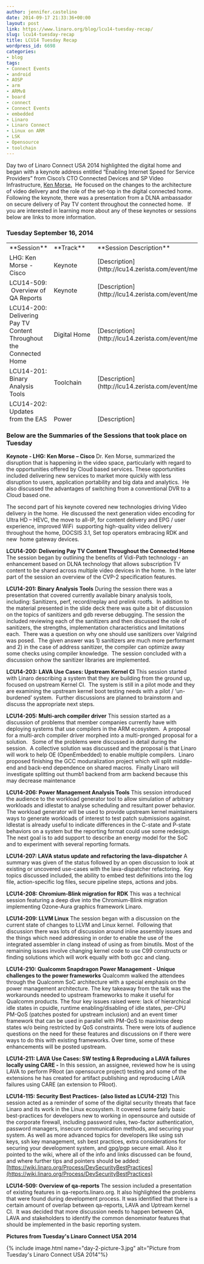 ```yaml
---
author: jennifer.castelino
date: 2014-09-17 21:33:36+00:00
layout: post
link: https://www.linaro.org/blog/lcu14-tuesday-recap/
slug: lcu14-tuesday-recap
title: LCU14 Tuesday Recap
wordpress_id: 6698
categories:
- blog
tags:
- Connect Events
- android
- AOSP
- arm
- ARMv8
- board
- connect
- Connect Events
- embedded
- Linaro
- Linaro Connect
- Linux on ARM
- LSK
- Opensource
- toolchain
---
```


Day two of Linaro Connect USA 2014 highlighted the digital home and began with a keynote address entitled “Enabling Internet Speed for Service Providers” from Cisco’s CTO Connected Devices and SP Video Infrastructure, [Ken Morse.](http://www.linaro.org/connect/lcu/lcu14/schedule/)  He focused on the changes to the architecture of video delivery and the role of the set-top in the digital connected home. Following the keynote, there was a presentation from a DLNA ambassador on secure delivery of Pay TV content throughout the connected home.   If you are interested in learning more about any of these keynotes or sessions below are links to more information.

### **Tuesday September 16, 2014**

<table width="1043" style="height: 473px;"  class="table responsive-table">
<tbody >
<tr >

<td width="35%" markdown="1" >
**Session**
</td>

<td width="13%" markdown="1" >
**Track**
</td>

<td width="13%" markdown="1" >
**Session Description**
</td>

<td width="13%" markdown="1" >
**YouTube Video**
</td>

<td width="13%" markdown="1" >
**Presentation**
</td>

<td width="13%" >**Video (Linaro Server)**
</td>
</tr>
<tr >

<td markdown="1">
LHG: Ken Morse - Cisco
</td>

<td markdown="1">
Keynote
</td>

<td markdown="1">
[Description](http://lcu14.zerista.com/event/member/137723)
</td>

<td markdown="1">
[Video](https://www.youtube.com/watch?v=RM4deFVB3N0&list=UUIVqQKxCyQLJS6xvSmfndLA)
</td>

<td markdown="1">
Available soon
</td>

<td markdown="1">
[Link](http://people.linaro.org/linaro-connect/lcu14/videos/09-16-Tuesday/LCU14%20-%20LHG%20Keynote%201.mp4)
</td>
</tr>
<tr >

<td markdown="1">
LCU14-509:  Overview of QA Reports
</td>

<td markdown="1">
Keynote
</td>

<td markdown="1">
[Description](http://lcu14.zerista.com/event/member/137797)
</td>

<td markdown="1">
[Video](https://www.youtube.com/watch?v=D-1hkuroiYQ&list=UUIVqQKxCyQLJS6xvSmfndLA)
</td>

<td markdown="1">
[Link to Presentation](http://www.slideshare.net/linaroorg/lcu14-509-overview-of-qa-reports)
</td>

<td markdown="1">
[Link](http://people.linaro.org/linaro-connect/lcu14/videos/09-16-Tuesday/LCU14-509-%20Overview%20of%20qa-reports.mp4)
</td>
</tr>
<tr >

<td markdown="1">
LCU14-200: Delivering Pay TV Content Throughout the Connected Home
</td>

<td markdown="1">
Digital Home
</td>

<td markdown="1">
[Description](http://lcu14.zerista.com/event/member/137725)
</td>

<td markdown="1">
[Video](https://www.youtube.com/watch?v=DPFsEmkAW_g&list=UUIVqQKxCyQLJS6xvSmfndLA)
</td>

<td markdown="1">
Available soon
</td>

<td markdown="1">
[Link](http://people.linaro.org/linaro-connect/lcu14/videos/09-16-Tuesday/LCU14-200-%20Delivering%20Pay%20TV%20Content%20Throughout%20the%20Connected%20Home.mp4)
</td>
</tr>
<tr >

<td markdown="1">
LCU14-201: Binary Analysis Tools
</td>

<td markdown="1">
Toolchain
</td>

<td markdown="1">
[Description](http://lcu14.zerista.com/event/member/137726)
</td>

<td markdown="1">
[Video](https://www.youtube.com/watch?v=QIu601HYwSA&list=UUIVqQKxCyQLJS6xvSmfndLA)
</td>

<td markdown="1">
[Link to Presentation](http://www.slideshare.net/linaroorg/lcu14-201-binary-analysis-tools)
</td>

<td markdown="1">
[Link](http://people.linaro.org/linaro-connect/lcu14/videos/09-16-Tuesday/LCU14-201-%20Binary%20Analysis%20Tools.mp4)
</td>
</tr>
<tr >

<td markdown="1">
LCU14-202: Updates from the EAS workshop at Kernel summit
</td>

<td markdown="1">
Power Management
</td>

<td markdown="1">
[Description](http://lcu14.zerista.com/event/member/137727)
</td>

<td markdown="1">
Not Available
</td>

<td markdown="1">
Available soon
</td>

<td markdown="1">
Not Available
</td>
</tr>
<tr >

<td markdown="1">
LCU14-203: LAVA Use Cases: Upstream Kernel CI
</td>

<td markdown="1">
LAVA
</td>

<td markdown="1">
[Description](http://lcu14.zerista.com/event/member/137728)
</td>

<td markdown="1">
[Video](https://www.youtube.com/watch?v=VcJziUPtknI&list=UUIVqQKxCyQLJS6xvSmfndLA)
</td>

<td markdown="1">
[Link to Presentation](http://www.slideshare.net/linaroorg/lcu14-203-lava-use-cases-upstream-kernel-ci)
</td>

<td markdown="1">
[Link](http://people.linaro.org/linaro-connect/lcu14/videos/09-16-Tuesday/LCU14-203-%20LAVA%20Use%20Cases-%20Upstream%20Kernel%20CI.mp4)
</td>
</tr>
<tr >

<td markdown="1">

</td>

<td markdown="1">

</td>

<td markdown="1">

</td>

<td markdown="1">

</td>

<td markdown="1">

</td>

<td markdown="1">

</td>
</tr>
<tr >

<td markdown="1">
LCU14-205: Multi-arch compiler driver
</td>

<td markdown="1">
Toolchain
</td>

<td markdown="1">
[Description](http://lcu14.zerista.com/event/member/137731)
</td>

<td markdown="1">
[Video](https://www.youtube.com/watch?v=a1bA7uoR54o&list=UUIVqQKxCyQLJS6xvSmfndLA)
</td>

<td markdown="1">
[Link to Presentation](http://www.slideshare.net/linaroorg/lcu14-205-multiarch-compiler-driver)
</td>

<td markdown="1">
[Link](http://people.linaro.org/linaro-connect/lcu14/videos/09-16-Tuesday/LCU14-205-%20Multi-arch%20compiler%20driver.mp4)
</td>
</tr>
<tr >

<td markdown="1">
LCU14-206: Power Management Analysis Tools
</td>

<td markdown="1">
Power Management
</td>

<td markdown="1">
[Description](http://lcu14.zerista.com/event/member/137732)
</td>

<td markdown="1">
[Video](https://www.youtube.com/watch?v=83KNt2Ibxxg&list=UUIVqQKxCyQLJS6xvSmfndLA)
</td>

<td markdown="1">
[Link to Presentation](http://www.slideshare.net/linaroorg/lcu14-206-tools-to-analyse-scheduling-behaviour-and-its-impact-on-power-management)
</td>

<td markdown="1">
[Link](http://people.linaro.org/linaro-connect/lcu14/videos/09-16-Tuesday/LCU14-206-%20Power%20Management%20Analysis%20Tools.mp4)
</td>
</tr>
<tr >

<td markdown="1">
LCU14-207: LAVA status update and refactoring the lava-dispatcher
</td>

<td markdown="1">
LAVA
</td>

<td markdown="1">
[Description](http://lcu14.zerista.com/event/member/137733)
</td>

<td markdown="1">
[Video](https://www.youtube.com/watch?v=dYKxmSz4-Bo&list=UUIVqQKxCyQLJS6xvSmfndLA)
</td>

<td markdown="1">
[Link to Presentation](http://www.slideshare.net/linaroorg/lcu14-207-refactoring-the-lavadispatcher)
</td>

<td markdown="1">
[Link](http://people.linaro.org/linaro-connect/lcu14/videos/09-16-Tuesday/LCU14-207-%20LAVA%20status%20update%20and%20refactoring%20the%20lava-dispatcher.mp4)
</td>
</tr>
<tr >

<td markdown="1">
LCU14-208: Chromium-Blink migration for RDK
</td>

<td markdown="1">
Digital Home
</td>

<td markdown="1">
[Description](http://lcu14.zerista.com/event/member/137734)
</td>

<td markdown="1">
[Video](https://www.youtube.com/watch?v=8crF6f1JAG8&list=UUIVqQKxCyQLJS6xvSmfndLA)
</td>

<td markdown="1">
[Link to Presentation](http://www.slideshare.net/linaroorg/lcu14-208-chromiumblink-migration-for-rdk-39155555)
</td>

<td markdown="1">
[Link](http://people.linaro.org/linaro-connect/lcu14/videos/09-16-Tuesday/LCU14-208-%20Chromium-Blink%20migration%20for%20RDK.mp4)
</td>
</tr>
<tr >

<td markdown="1">
LCU14-209: LLVM Linux
</td>

<td markdown="1">
Toolchain
</td>

<td markdown="1">
[Description](http://lcu14.zerista.com/event/member/137735)
</td>

<td markdown="1">
[Video](https://www.youtube.com/watch?v=gcVQxjb6iQ4&list=UUIVqQKxCyQLJS6xvSmfndLA)
</td>

<td markdown="1">
[Link to Presentation](http://www.slideshare.net/linaroorg/lcu14-209-llvm-linux-39165110)
</td>

<td markdown="1">
[Link](http://people.linaro.org/linaro-connect/lcu14/videos/09-16-Tuesday/LCU14-209-%2520LLVM%2520Linux.mp4)
</td>
</tr>
<tr >

<td markdown="1">
LCU14-210: Qualcomm Snapdragon Power Management – Unique challenges to the power frameworks
</td>

<td markdown="1">
Power Management
</td>

<td markdown="1">
[Description](http://lcu14.zerista.com/event/member/137736)
</td>

<td markdown="1">
Not Available
</td>

<td markdown="1">
[Link to Presentation](http://www.slideshare.net/linaroorg/lcu14-210-qualcomm-snapdragon-power-management-unique-challenges-for-power-frameworks)
</td>

<td markdown="1">
Not Available
</td>
</tr>
<tr >

<td markdown="1">
LCU14-211: LAVA Use Cases: SW testing & Reproducing a LAVA failures locally using CARE
</td>

<td markdown="1">
LAVA
</td>

<td markdown="1">
[Description](http://lcu14.zerista.com/event/member/137737)
</td>

<td markdown="1">
Not Available
</td>

<td markdown="1">
[Link to Presentation](http://www.slideshare.net/linaroorg/lcu14-211-lava-use-cases-sw-testing-reproducing-a-lava-failures-locally-using-care)
</td>

<td markdown="1">
Not Available
</td>
</tr>
<tr >

<td markdown="1">
LCU14-115: Security Best Practices
</td>

<td markdown="1">
Training
</td>

<td markdown="1">
[Description](http://lcu14.zerista.com/event/member/137719)
</td>

<td markdown="1">
[Video](https://www.youtube.com/watch?v=HuC_yiK73Iw&list=UUIVqQKxCyQLJS6xvSmfndLA)
</td>

<td markdown="1">
[Link to Presentation](http://www.slideshare.net/linaroorg/lcu14-115-security-best-practices)
</td>

<td markdown="1">
[Link](http://people.linaro.org/linaro-connect/lcu14/videos/09-16-Tuesday/LCU14-115-%2520Security%2520Best%2520Practices.mp4)
</td>
</tr>
</tbody>
</table>


### **Below are the Summaries of the Sessions that took place on Tuesday**


**Keynote - LHG: Ken Morse – Cisco** Dr. Ken Morse, summarized the disruption that is happening in the video space, particularly with regard to the opportunities offered by Cloud based services. These opportunities included delivering new services to market more quickly with less disruption to users, application portability and big data and analytics.  He also discussed the advantages of switching from a conventional DVR to a Cloud based one.

The second part of his keynote covered new technologies driving Video delivery in the home.  He discussed the next generation video encoding for Ultra HD – HEVC, the move to all-IP, for content delivery and EPG / user experience, improved WiFi  supporting high-quality video delivery throughout the home, DOCSIS 3.1, Set top operators embracing RDK and new  home gateway devices.

**LCU14-200: Delivering Pay TV Content Throughout the Connected Home** The session began by outlining the benefits of Vidi-Path technology - an enhancement based on DLNA technology that allows subscription TV content to be shared across multiple video devices in the home.  In the later part of the session an overview of the CVP-2 specification features.

**LCU14-201: Binary Analysis Tools** During the session there was a presentation that covered currently available binary analysis tools, including: Sanitizers, perf, record/replay and prelink rootfs.  In addition to the material presented in the slide deck there was quite a bit of discussion on the topics of sanitizers and gdb reverse debugging. The session the included reviewing each of the sanitizers and then discussed the role of sanitizers, the strengths, implementation characteristics and limitations each.  There was a question on why one should use sanitizers over Valgrind was posed.  The given answer was 1) sanitizers are much more performant and 2) in the case of address sanitizer, the compiler can optimize away some checks using compiler knowledge.  The session concluded with a discussion onhow the sanitizer libraries are implemented.

**LCU14-203: LAVA Use Cases: Upstream Kernel CI** This session started with Linaro describing a system that they are building from the ground up, focused on upstream Kernel CI.  The system is still in a pilot mode and they are examining the upstream kernel boot testing needs with a pilot / ‘un-burdened’ system.  Further discussions are planned to brainstorm and discuss the appropriate next steps.

**LCU14-205: Multi-arch compiler driver** This session started as a discussion of problems that member companies currently have with deploying systems that use compilers in the ARM ecosystem.  A proposal for a multi-arch compiler driver morphed into a multi-pronged proposal for a solution.   Some of the problems were discussed in detail during the session.  A collective solution was discussed and the proposal is that Linaro will work to help OE (OpenEmbedded) to enable multiple compilers.  Linaro proposed finishing the GCC moduralization project which will split middle-end and back-end dependence on shared macros.  Finally Linaro will investigate splitting out thumb1 backend from arm backend because this may decrease maintenance

**LCU14-206: Power Management Analysis Tools** This session introduced the audience to the workload generator tool to allow simulation of arbitrary workloads and idlestat to analyse scheduling and resultant power behavior. The workload generator will be used to provide upstream kernel maintainers ways to generate workloads of interest to test patch submissions against. Idlestat is already useful to indicate differences in the C-state and P-state behaviors on a system but the reporting format could use some redesign. The next goal is to add support to describe an energy model for the SoC and to experiment with several reporting formats.

**LCU14-207: LAVA status update and refactoring the lava-dispatcher** A summary was given of the status followed by an open discussion to look at existing or uncovered use-cases with the lava-dispatcher refactoring.  Key topics discussed included, the ability to embed test definitions into the log file, action-specific log files, secure pipeline steps, actions and jobs.

**LCU14-208: Chromium-Blink migration for RDK** This was a technical session featuring a deep dive into the Chromium-Blink migration implementing Ozone-Aura graphics framework Linaro.

**LCU14-209: LLVM Linux** The session began with a discussion on the current state of changes to LLVM and Linux kernel.  Following that discussion there was lots of discussion around inline assembly issues and the things which need addressing in order to enable the use of the integrated assembler in clang instead of using as from binutils. Most of the remaining issues involve changing kernel code to use C99 constructs or finding solutions which will work equally with both gcc and clang.

**LCU14-210: Qualcomm Snapdragon Power Management - Unique challenges to the power frameworks** Qualcomm walked the attendees through the Qualcomm SoC architecture with a special emphasis on the power management architecture. The key takeaway from the talk was the workarounds needed to upstream frameworks to make it useful for Qualcomm products. The four key issues raised were: lack of hierarchical idle states in cpuidle, runtime enabling/disabling of idle states, per-CPU PM-QoS (patches posted for upstream inclusion) and an event timer framework that can be used in parallel with PM-QoS to maximise deep states w/o being restricted by QoS constraints. There were lots of audience questions on the need for these features and discussions on if there were ways to do this with existing frameworks. Over time, some of these enhancements will be posted upstream.

**LCU14-211: LAVA Use Cases: SW testing & Reproducing a LAVA failures locally using CARE -** In this session, an assignee, reviewed how he is using LAVA to perform PRoot (an opensource project) testing and some of the extensions he has created for artifact publishing and reproducing LAVA failures using CARE (an extension to PRoot).

**LCU14-115: Security Best Practices- (also listed as LCU14-212)** This session acted as a reminder of some of the digital security threats that face Linaro and its work in the Linux ecosystem. It covered some fairly basic best-practices for developers new to working in opensource and outside of the corporate firewall, including password rules, two-factor authentication, password managers, insecure communication methods, and securing your system. As well as more advanced topics for developers like using ssh keys, ssh key management, ssh best practices, extra considerations for securing your development system, and gpg/pgp secure email. Also it pointed to the wiki, where all of the info and links discussed can be found, and where further tips and pointers should be added: [https://wiki.linaro.org/Process/DevSecurityBestPractices](https://wiki.linaro.org/Process/DevSecurityBestPractices)

**LCU14-509: Overview of qa-reports** The session included a presentation of existing features in qa-reports.linaro.org. It also highlighted the problems that were found during development process. It was identified that there is a certain amount of overlap between qa-reports, LAVA and Uptream kernel CI.  It was decided that more discussion needs to happen between QA, LAVA and stakeholders to identify the common denominator features that should be implemented in the basic reporting system.

**Pictures from Tuesday's Linaro Connect USA 2014**

{% include image.html name="day-2-picture-3.jpg" alt="Picture from Tuesday's Linaro Connect USA 2014"%}
